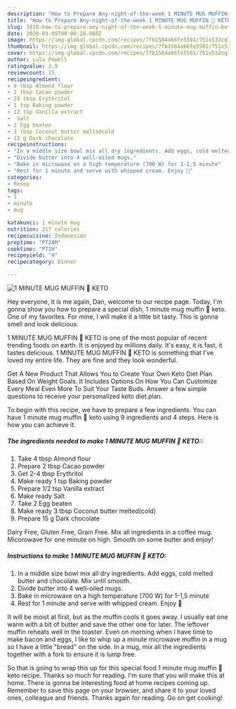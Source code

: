 ```yaml
---
description: "How to Prepare Any-night-of-the-week 1 MINUTE MUG MUFFIN 🖤 KETO"
title: "How to Prepare Any-night-of-the-week 1 MINUTE MUG MUFFIN 🖤 KETO"
slug: 3810-how-to-prepare-any-night-of-the-week-1-minute-mug-muffin-keto
date: 2020-03-05T00:00:28.068Z
image: https://img-global.cpcdn.com/recipes/7fb1584a66fe5501/751x532cq70/1-minute-mug-muffin-🖤-keto-recipe-main-photo.jpg
thumbnail: https://img-global.cpcdn.com/recipes/7fb1584a66fe5501/751x532cq70/1-minute-mug-muffin-🖤-keto-recipe-main-photo.jpg
cover: https://img-global.cpcdn.com/recipes/7fb1584a66fe5501/751x532cq70/1-minute-mug-muffin-🖤-keto-recipe-main-photo.jpg
author: Lula Powell
ratingvalue: 3.9
reviewcount: 15
recipeingredient:
- 4 tbsp Almond flour
- 2 tbsp Cacao powder
- 24 tbsp Erythritol
- 1 tsp Baking powder
- 12 tsp Vanilla extract
-  Salt
- 2 Egg beaten
- 3 tbsp Coconut butter meltedcold
- 15 g Dark chocolate
recipeinstructions:
- "In a middle size bowl mix all dry ingredients. Add eggs, cold melted butter and chocolate. Mix until smooth."
- "Divide butter into 4 well-oiled mugs."
- "Bake in microwave on a high temperature (700 W) for 1-1,5 minute"
- "Rest for 1 minute and serve with whipped cream. Enjoy 🦊"
categories:
- Resep
tags:
- 1
- minute
- mug

katakunci: 1 minute mug
nutrition: 217 calories
recipecuisine: Indonesian
preptime: "PT28M"
cooktime: "PT1H"
recipeyield: "4"
recipecategory: Dinner

---
```



![1 MINUTE MUG MUFFIN 🖤 KETO](https://img-global.cpcdn.com/recipes/7fb1584a66fe5501/751x532cq70/1-minute-mug-muffin-🖤-keto-recipe-main-photo.jpg)

Hey everyone, it is me again, Dan, welcome to our recipe page. Today, I'm gonna show you how to prepare a special dish, 1 minute mug muffin 🖤 keto. One of my favorites. For mine, I will make it a little bit tasty. This is gonna smell and look delicious.

1 MINUTE MUG MUFFIN 🖤 KETO is one of the most popular of recent trending foods on earth. It is enjoyed by millions daily. It's easy, it is fast, it tastes delicious. 1 MINUTE MUG MUFFIN 🖤 KETO is something that I've loved my entire life. They are fine and they look wonderful.

Get A New Product That Allows You to Create Your Own Keto Diet Plan Based On Weight Goals. It Includes Options On How You Can Customize Every Meal Even More To Suit Your Taste Buds. Answer a few simple questions to receive your personalized keto diet plan.


To begin with this recipe, we have to prepare a few ingredients. You can have 1 minute mug muffin 🖤 keto using 9 ingredients and 4 steps. Here is how you can achieve it.

##### The ingredients needed to make 1 MINUTE MUG MUFFIN 🖤 KETO::

1. Take 4 tbsp Almond flour
1. Prepare 2 tbsp Cacao powder
1. Get 2-4 tbsp Erythritol
1. Make ready 1 tsp Baking powder
1. Prepare 1/2 tsp Vanilla extract
1. Make ready  Salt
1. Take 2 Egg beaten
1. Make ready 3 tbsp Coconut butter melted(cold)
1. Prepare 15 g Dark chocolate


Dairy Free, Gluten Free, Grain Free. Mix all ingredients in a coffee mug. Micorowave for one minute on high. Smooth on some butter and enjoy! 

##### Instructions to make 1 MINUTE MUG MUFFIN 🖤 KETO:

1. In a middle size bowl mix all dry ingredients. Add eggs, cold melted butter and chocolate. Mix until smooth.
1. Divide butter into 4 well-oiled mugs.
1. Bake in microwave on a high temperature (700 W) for 1-1,5 minute
1. Rest for 1 minute and serve with whipped cream. Enjoy 🦊


It will be moist at first, but as the muffin cools it goes away. I usually eat one warm with a bit of butter and save the other one for later. The leftover muffin reheats well in the toaster. Even on morning when I have time to make bacon and eggs, I like to whip up a minute microwave muffin in a mug so I have a little &#34;bread&#34; on the side. In a mug, mix all the ingredients together with a fork to ensure it is lump free. 

So that is going to wrap this up for this special food 1 minute mug muffin 🖤 keto recipe. Thanks so much for reading. I'm sure that you will make this at home. There is gonna be interesting food at home recipes coming up. Remember to save this page on your browser, and share it to your loved ones, colleague and friends. Thanks again for reading. Go on get cooking!

